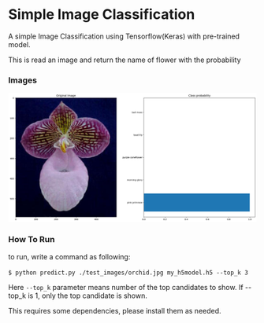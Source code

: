 # Simple Image Classification

A simple Image Classification using Tensorflow(Keras) with pre-trained model. 

This is read an image and return the name of flower with the probability


### Images

![sample](./sample.png)


### How To Run

to run, write a command as following: 

`$ python predict.py ./test_images/orchid.jpg my_h5model.h5 --top_k 3`

Here `--top_k` parameter means number of the top candidates to show. If --top_k is 1, only the top candidate is shown. 


This requires some dependencies, please install them as needed. 



